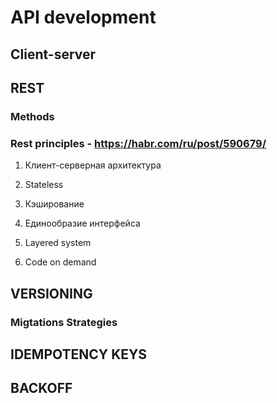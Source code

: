 # API development

## Client-server

## REST

### Methods

### Rest principles - https://habr.com/ru/post/590679/

1. Клиент-серверная архитектура

2. Stateless

3. Кэширование

4. Единообразие интерфейса

5. Layered system

6. Code on demand

## VERSIONING

### Migtations Strategies

## IDEMPOTENCY KEYS

## BACKOFF